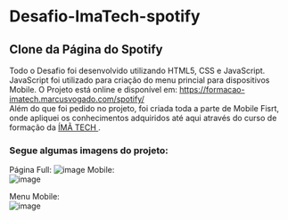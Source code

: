 # Desafio-ImaTech-spotify
## Clone da Página do Spotify
Todo o Desafio foi desenvolvido utilizando HTML5, CSS e JavaScript.
JavaScript foi utilizado para criação do menu princial para dispositivos Mobile. 
O Projeto está online e disponível em: https://formacao-imatech.marcusvogado.com/spotify/ </br>
Além do que foi pedido no projeto, foi criada toda a parte de Mobile Fisrt, onde apliquei os conhecimentos adquiridos até aqui através do curso de formação da <a href="https://www.linkedin.com/company/im%C3%A3-learning-place/">ÍMÃ TECH </a>. </br>
### Segue algumas imagens do projeto:</br>
Página Full:
![image](https://github.com/MarcusVogado/Desafio-ImaTech-spotify/assets/107502578/2ead0fb0-0163-441d-99b9-508aea8ed142)
Mobile:</br>
![image](https://github.com/MarcusVogado/Desafio-ImaTech-spotify/assets/107502578/a4b9d241-664b-4fd1-9354-8b64ae9aac20)

Menu Mobile:</br>
![image](https://github.com/MarcusVogado/Desafio-ImaTech-spotify/assets/107502578/27d277eb-7a46-4771-a9cb-3b293a363959)



 
